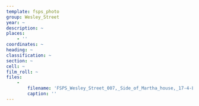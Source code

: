 ```yaml
---
template: fsps_photo
group: Wesley_Street
year: ~
description: ~
places:
    - ''
coordinates: ~
heading: ~
classification: ~
section: ~
cell: ~
film_roll: ~
files:
    -
        filename: 'FSPS_Wesley_Street_007,_Side_of_Martha_house,_17-4-L.png'
        caption: ''
---
```

